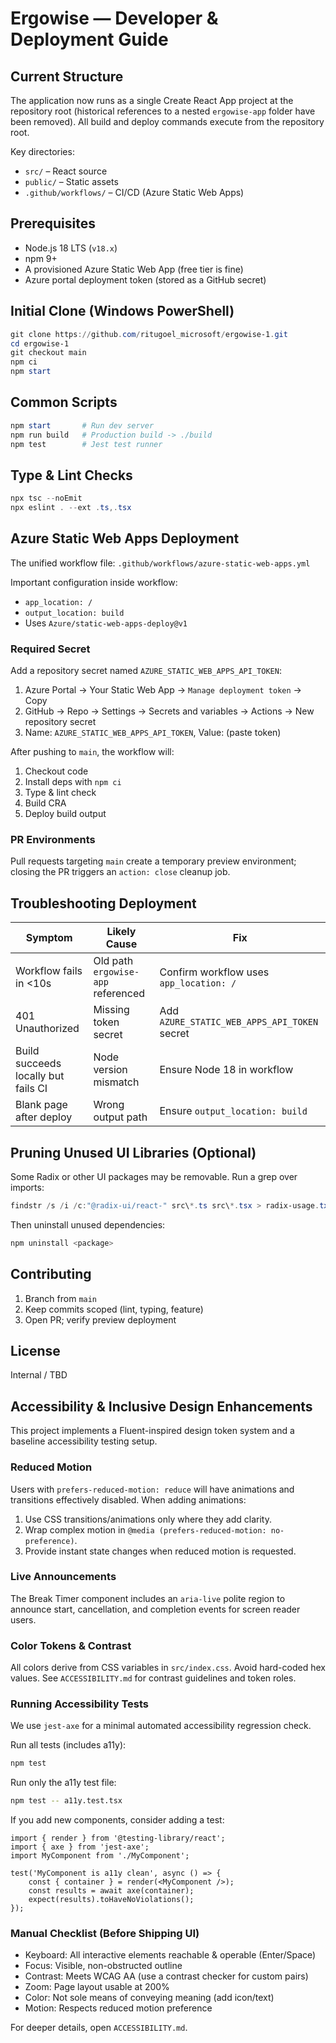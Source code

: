 # Ergowise — Developer & Deployment Guide

## Current Structure
The application now runs as a single Create React App project at the repository root (historical references to a nested `ergowise-app` folder have been removed). All build and deploy commands execute from the repository root.

Key directories:
- `src/` – React source
- `public/` – Static assets
- `.github/workflows/` – CI/CD (Azure Static Web Apps)

## Prerequisites
- Node.js 18 LTS (`v18.x`)
- npm 9+
- A provisioned Azure Static Web App (free tier is fine)
- Azure portal deployment token (stored as a GitHub secret)

## Initial Clone (Windows PowerShell)
```powershell
git clone https://github.com/ritugoel_microsoft/ergowise-1.git
cd ergowise-1
git checkout main
npm ci
npm start
```

## Common Scripts
```powershell
npm start       # Run dev server
npm run build   # Production build -> ./build
npm test        # Jest test runner
```

## Type & Lint Checks
```powershell
npx tsc --noEmit
npx eslint . --ext .ts,.tsx
```

## Azure Static Web Apps Deployment
The unified workflow file: `.github/workflows/azure-static-web-apps.yml`

Important configuration inside workflow:
- `app_location: /`
- `output_location: build`
- Uses `Azure/static-web-apps-deploy@v1`

### Required Secret
Add a repository secret named `AZURE_STATIC_WEB_APPS_API_TOKEN`:
1. Azure Portal → Your Static Web App → `Manage deployment token` → Copy
2. GitHub → Repo → Settings → Secrets and variables → Actions → New repository secret
3. Name: `AZURE_STATIC_WEB_APPS_API_TOKEN`, Value: (paste token)

After pushing to `main`, the workflow will:
1. Checkout code
2. Install deps with `npm ci`
3. Type & lint check
4. Build CRA
5. Deploy build output

### PR Environments
Pull requests targeting `main` create a temporary preview environment; closing the PR triggers an `action: close` cleanup job.

## Troubleshooting Deployment
| Symptom | Likely Cause | Fix |
|---------|--------------|-----|
| Workflow fails in <10s | Old path `ergowise-app` referenced | Confirm workflow uses `app_location: /` |
| 401 Unauthorized | Missing token secret | Add `AZURE_STATIC_WEB_APPS_API_TOKEN` secret |
| Build succeeds locally but fails CI | Node version mismatch | Ensure Node 18 in workflow |
| Blank page after deploy | Wrong output path | Ensure `output_location: build` |

## Pruning Unused UI Libraries (Optional)
Some Radix or other UI packages may be removable. Run a grep over imports:
```powershell
findstr /s /i /c:"@radix-ui/react-" src\*.ts src\*.tsx > radix-usage.txt
```
Then uninstall unused dependencies:
```powershell
npm uninstall <package>
```

## Contributing
1. Branch from `main`
2. Keep commits scoped (lint, typing, feature)
3. Open PR; verify preview deployment

## License
Internal / TBD
<!-- chore: trigger azure workflow test run -->

## Accessibility & Inclusive Design Enhancements

This project implements a Fluent-inspired design token system and a baseline accessibility testing setup.

### Reduced Motion
Users with `prefers-reduced-motion: reduce` will have animations and transitions effectively disabled. When adding animations:
1. Use CSS transitions/animations only where they add clarity.
2. Wrap complex motion in `@media (prefers-reduced-motion: no-preference)`.
3. Provide instant state changes when reduced motion is requested.

### Live Announcements
The Break Timer component includes an `aria-live` polite region to announce start, cancellation, and completion events for screen reader users.

### Color Tokens & Contrast
All colors derive from CSS variables in `src/index.css`. Avoid hard-coded hex values. See `ACCESSIBILITY.md` for contrast guidelines and token roles.

### Running Accessibility Tests
We use `jest-axe` for a minimal automated accessibility regression check.

Run all tests (includes a11y):
```bash
npm test
```

Run only the a11y test file:
```bash
npm test -- a11y.test.tsx
```

If you add new components, consider adding a test:
```tsx
import { render } from '@testing-library/react';
import { axe } from 'jest-axe';
import MyComponent from './MyComponent';

test('MyComponent is a11y clean', async () => {
	const { container } = render(<MyComponent />);
	const results = await axe(container);
	expect(results).toHaveNoViolations();
});
```

### Manual Checklist (Before Shipping UI)
- Keyboard: All interactive elements reachable & operable (Enter/Space)
- Focus: Visible, non-obstructed outline
- Contrast: Meets WCAG AA (use a contrast checker for custom pairs)
- Zoom: Page layout usable at 200%
- Color: Not sole means of conveying meaning (add icon/text)
- Motion: Respects reduced motion preference

For deeper details, open `ACCESSIBILITY.md`.